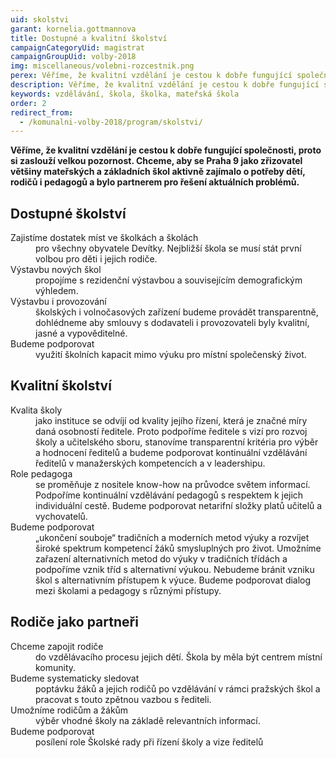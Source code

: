 ```yaml
---
uid: skolstvi
garant: kornelia.gottmannova
title: Dostupné a kvalitní školství
campaignCategoryUid: magistrat
campaignGroupUid: volby-2018
img: miscellaneous/volebni-rozcestnik.png
perex: Věříme, že kvalitní vzdělání je cestou k dobře fungující společnosti, proto si zaslouží velkou pozornost.
description: Věříme, že kvalitní vzdělání je cestou k dobře fungující společnosti, proto si zaslouží velkou pozornost.
keywords: vzdělávání, škola, školka, mateřská škola
order: 2
redirect_from:
  - /komunalni-volby-2018/program/skolstvi/
---
```


**Věříme, že kvalitní vzdělání je cestou k dobře fungující společnosti, proto si zaslouží velkou pozornost. Chceme, aby se Praha 9 jako zřizovatel většiny mateřských a základních škol aktivně zajímalo o potřeby dětí, rodičů i pedagogů a bylo partnerem pro řešení aktuálních problémů.**

## Dostupné školství

<dl class="c-program-key-point-list">
	<dt>Zajistíme dostatek míst ve školkách a školách</dt>
	<dd>pro všechny obyvatele Devítky. Nejbližší škola se musí stát první volbou pro děti i jejich rodiče.</dd>
    <dt>Výstavbu nových škol</dt>
	<dd>propojíme s rezidenční výstavbou a souvisejícím demografickým výhledem.</dd>
    <dt>Výstavbu i provozování</dt>
	<dd>školských i volnočasových zařízení budeme provádět transparentně, dohlédneme aby smlouvy s dodavateli i provozovateli byly kvalitní, jasné a vypověditelné.</dd>
	<dt>Budeme podporovat</dt>
	<dd>využití školních kapacit mimo výuku pro místní společenský život.</dd>
</dl>

## Kvalitní školství

<dl class="c-program-key-point-list">
    <dt>Kvalita školy</dt>
    <dd>jako instituce se odvíjí od kvality jejího řízení, která je značné míry daná osobností ředitele. Proto podpoříme ředitele s vizí pro rozvoj školy a učitelského sboru, stanovíme transparentní kritéria pro výběr a hodnocení ředitelů a budeme podporovat kontinuální vzdělávání ředitelů v manažerských kompetencích a v leadershipu.</dd>
    <dt>Role pedagoga</dt>
    <dd>se proměňuje z nositele know-how na průvodce světem informací. Podpoříme kontinuální vzdělávání pedagogů s respektem k jejich individuální cestě. Budeme podporovat netarifní složky platů učitelů a vychovatelů.</dd>
    <dt>Budeme podporovat</dt>
	<dd>„ukončení souboje“ tradičních a moderních metod výuky a rozvíjet široké spektrum kompetencí žáků smysluplných pro život. Umožníme zařazení alternativních metod do výuky v tradičních třídách a podpoříme vznik tříd s alternativní výukou. Nebudeme bránit vzniku škol s alternativním přístupem k výuce. Budeme podporovat dialog mezi školami a pedagogy s různými přístupy.</dd>
</dl>

## Rodiče jako partneři

<dl class="c-program-key-point-list">
    <dt>Chceme zapojit rodiče</dt> 
    <dd>do vzdělávacího procesu jejich dětí. Škola by měla být centrem místní komunity.</dd>
    <dt>Budeme systematicky sledovat</dt>
	<dd>poptávku žáků a jejich rodičů po vzdělávání v rámci pražských škol a pracovat s touto zpětnou vazbou s řediteli.</dd>
    <dt>Umožníme rodičům a žákům</dt>
	<dd>výběr vhodné školy na základě relevantních informací.</dd>
	<dt>Budeme podporovat</dt>
	<dd>posílení role Školské rady při řízení školy a vize ředitelů</dd>
</dl>